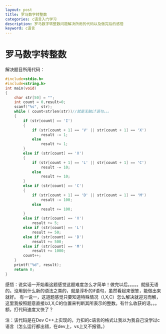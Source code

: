 ```yaml
---
layout: post
title: 罗马数字转整数
categories: c语言入门学习
description: 罗马数字转整数问题解决所用的代码以及做完后的感悟
keyword: c语言
---
```


# 罗马数字转整数

解决题目所用代码：

```c
#include<stdio.h>
#include<string.h>
int main(void)
{
	char str[50] = "";
	int count = 0,result=0;
	scanf("%s", str);
	while ( count<strlen(str))//就是无脑if语句。。。
	{
		if (str[count] == 'I')
		{
			if (str[count + 1] == 'V' || str[count + 1] == 'X')
				result -= 1;
			else
				result += 1;
		}
		else if (str[count] == 'X')
		{
			if (str[count + 1] == 'L' || str[count + 1] == 'C')
				result -= 10;
			else
				result += 10;
		}
		else if (str[count] == 'C')
		{
			if (str[count + 1] == 'D' || str[count = 1] == 'M')
				result -= 100;
			else
				result += 100;
		}
		else if (str[count] == 'V')
			result += 5;
		else if (str[count] == 'L')
			result += 50;
		else if (str[count] == 'D')
			result += 500;
		else if (str[count] == 'M')
			result += 1000;
		count++;
	}
	printf("%d", result);
	return 0;
}
```

感悟：说实话一开始看这题感觉这题难度怎么才简单！做完以后。。。。。就挺无语的。没用到什么新的语法之类的，就是淳朴的if语句，虽然看起来很笨，能做出来就好。 有一说一，这道题感觉只要知道特殊情况（I,X,C）怎么解决就迎刃而解，这里我按照题意直接以I,X,C的位置来判断其所表示的整数。有什么收获的话。。。额，打代码速度又快了？

注：该代码是在Dev C++上实现的，力扣的c语言的格式让我以为我自己没学过c语言（怎么运行都出错，在dev上，vs上又不报错。）

